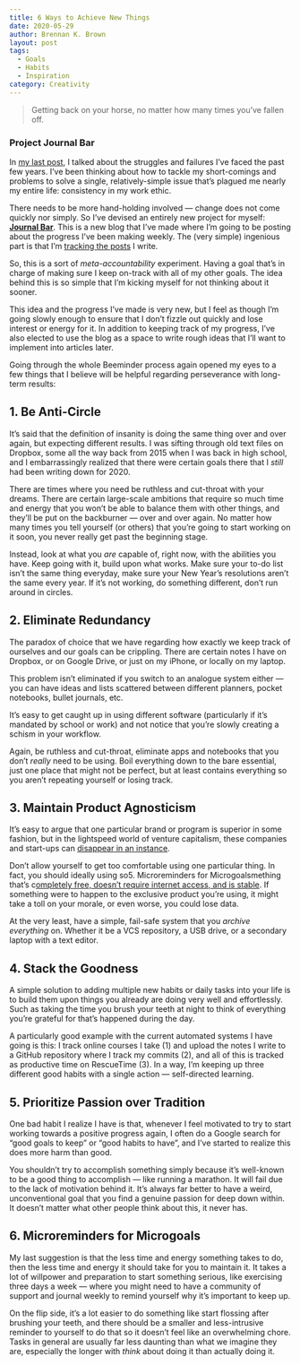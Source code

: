 ```yaml
---
title: 6 Ways to Achieve New Things
date: 2020-05-29
author: Brennan K. Brown
layout: post
tags:
  - Goals
  - Habits
  - Inspiration
category: Creativity
---
```


> Getting back on your horse, no matter how many times you’ve fallen off.

### Project Journal Bar

In <a target="_blank" rel="noreferrer noopener" href="https://medium.com/@brennanbrown/goal-failure-bc3a39a0f418">my last post</a>, I talked about the struggles and failures I’ve faced the past few years. I’ve been thinking about how to tackle my short-comings and problems to solve a single, relatively-simple issue that’s plagued me nearly my entire life: consistency in my work ethic.

There needs to be more hand-holding involved — change does not come quickly nor simply. So I’ve devised an entirely new project for myself: <a href="https://journal.bar/" target="_blank" rel="noreferrer noopener"><strong>Journal Bar</strong></a>. This is a new blog that I’ve made where I’m going to be posting about the progress I’ve been making weekly. The (very simple) ingenious part is that I’m <a href="https://www.beeminder.com/brennanbrown/journalbar" target="_blank" rel="noreferrer noopener">tracking the posts</a> I write.

So, this is a sort of _meta-accountability_ experiment. Having a goal that’s in charge of making sure I keep on-track with all of my other goals. The idea behind this is so simple that I’m kicking myself for not thinking about it sooner.

This idea and the progress I’ve made is very new, but I feel as though I’m going slowly enough to ensure that I don’t fizzle out quickly and lose interest or energy for it. In addition to keeping track of my progress, I’ve also elected to use the blog as a space to write rough ideas that I’ll want to implement into articles later.

Going through the whole Beeminder process again opened my eyes to a few things that I believe will be helpful regarding perseverance with long-term results:

<!--more-->

## <b>1. Be Anti-Circle</b>

It’s said that the definition of insanity is doing the same thing over and over again, but expecting different results. I was sifting through old text files on Dropbox, some all the way back from 2015 when I was back in high school, and I embarrassingly realized that there were certain goals there that I _still_ had been writing down for 2020.

There are times where you need be ruthless and cut-throat with your dreams. There are certain large-scale ambitions that require so much time and energy that you won’t be able to balance them with other things, and they’ll be put on the backburner — over and over again. No matter how many times you tell yourself (or others) that you’re going to start working on it soon, you never really get past the beginning stage.

Instead, look at what you _are_ capable of, right now, with the abilities you have. Keep going with it, build upon what works. Make sure your to-do list isn’t the same thing everyday, make sure your New Year’s resolutions aren’t the same every year. If it’s not working, do something different, don’t run around in circles.

## 2. Eliminate Redundancy

The paradox of choice that we have regarding how exactly we keep track of ourselves and our goals can be crippling. There are certain notes I have on Dropbox, or on Google Drive, or just on my iPhone, or locally on my laptop.

This problem isn’t eliminated if you switch to an analogue system either — you can have ideas and lists scattered between different planners, pocket notebooks, bullet journals, etc.

It’s easy to get caught up in using different software (particularly if it’s mandated by school or work) and not notice that you’re slowly creating a schism in your workflow.

Again, be ruthless and cut-throat, eliminate apps and notebooks that you don’t _really_ need to be using. Boil everything down to the bare essential, just one place that might not be perfect, but at least contains everything so you aren’t repeating yourself or losing track.

## 3. Maintain Product Agnosticism

It’s easy to argue that one particular brand or program is superior in some fashion, but in the lightspeed world of venture capitalism, these companies and start-ups can <a href="https://ourincrediblejourney.tumblr.com/" target="_blank" rel="noreferrer noopener">disappear in an instance</a>.

Don’t allow yourself to get too comfortable using one particular thing. In fact, you should ideally using so5. Microreminders for Microgoalsmething that’s c<a href="https://alternativeto.net/" target="_blank" rel="noreferrer noopener">ompletely free, doesn’t require internet access, and is stable</a>. If something were to happen to the exclusive product you’re using, it might take a toll on your morale, or even worse, you could lose data.

At the very least, have a simple, fail-safe system that you _archive everything_ on. Whether it be a VCS repository, a USB drive, or a secondary laptop with a text editor.

## <b>4. Stack the Goodness</b>

A simple solution to adding multiple new habits or daily tasks into your life is to build them upon things you already are doing very well and effortlessly. Such as taking the time you brush your teeth at night to think of everything you’re grateful for that’s happened during the day.

A particularly good example with the current automated systems I have going is this: I track online courses I take (1) and upload the notes I write to a GitHub repository where I track my commits (2), and all of this is tracked as productive time on RescueTime (3). In a way, I’m keeping up three different good habits with a single action — self-directed learning.

## 5. Prioritize Passion over Tradition

One bad habit I realize I have is that, whenever I feel motivated to try to start working towards a positive progress again, I often do a Google search for “good goals to keep” or “good habits to have”, and I’ve started to realize this does more harm than good.

You shouldn’t try to accomplish something simply because it’s well-known to be a good thing to accomplish — like running a marathon. It will fail due to the lack of motivation behind it. It’s always far better to have a weird, unconventional goal that you find a genuine passion for deep down within. It doesn’t matter what other people think about this, it never has.

## 6. Microreminders for Microgoals

My last suggestion is that the less time and energy something takes to do, then the less time and energy it should take for you to maintain it. It takes a lot of willpower and preparation to start something serious, like exercising three days a week — where you might need to have a community of support and journal weekly to remind yourself why it’s important to keep up.

On the flip side, it’s a lot easier to do something like start flossing after brushing your teeth, and there should be a smaller and less-intrusive reminder to yourself to do that so it doesn’t feel like an overwhelming chore. Tasks in general are usually far less daunting than what we imagine they are, especially the longer with _think_ about doing it than actually doing it.

